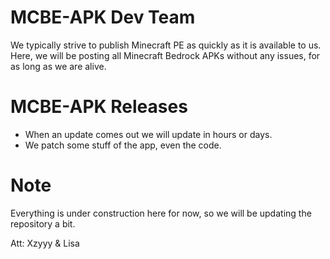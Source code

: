 # MCBE-APK Dev Team
We typically strive to publish Minecraft PE as quickly as it is available to us. Here, we will be posting all Minecraft Bedrock APKs without any issues, for as long as we are alive.

# MCBE-APK Releases
- When an update comes out we will update in hours or days.
- We patch some stuff of the app, even the code.

# Note
Everything is under construction here for now, so we will be updating the repository a bit.

Att: Xzyyy & Lisa
